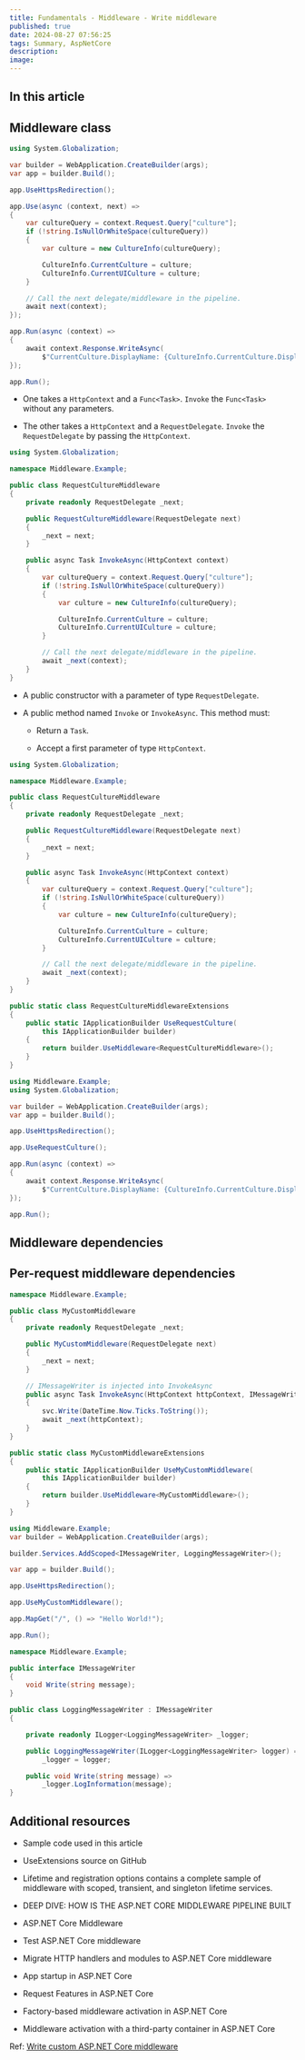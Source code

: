 ```yaml
---
title: Fundamentals - Middleware - Write middleware
published: true
date: 2024-08-27 07:56:25
tags: Summary, AspNetCore
description: 
image:
---
```


## In this article

## Middleware class

```csharp
using System.Globalization;

var builder = WebApplication.CreateBuilder(args);
var app = builder.Build();

app.UseHttpsRedirection();

app.Use(async (context, next) =>
{
    var cultureQuery = context.Request.Query["culture"];
    if (!string.IsNullOrWhiteSpace(cultureQuery))
    {
        var culture = new CultureInfo(cultureQuery);

        CultureInfo.CurrentCulture = culture;
        CultureInfo.CurrentUICulture = culture;
    }

    // Call the next delegate/middleware in the pipeline.
    await next(context);
});

app.Run(async (context) =>
{
    await context.Response.WriteAsync(
        $"CurrentCulture.DisplayName: {CultureInfo.CurrentCulture.DisplayName}");
});

app.Run();
```

 - One takes a ```HttpContext``` and a `Func<Task>`. ```Invoke``` the `Func<Task>` without any parameters.

 - The other takes a ```HttpContext``` and a ```RequestDelegate```. ```Invoke``` the ```RequestDelegate``` by passing the ```HttpContext```.

```csharp
using System.Globalization;

namespace Middleware.Example;

public class RequestCultureMiddleware
{
    private readonly RequestDelegate _next;

    public RequestCultureMiddleware(RequestDelegate next)
    {
        _next = next;
    }

    public async Task InvokeAsync(HttpContext context)
    {
        var cultureQuery = context.Request.Query["culture"];
        if (!string.IsNullOrWhiteSpace(cultureQuery))
        {
            var culture = new CultureInfo(cultureQuery);

            CultureInfo.CurrentCulture = culture;
            CultureInfo.CurrentUICulture = culture;
        }

        // Call the next delegate/middleware in the pipeline.
        await _next(context);
    }
}
```

 - A public constructor with a parameter of type ```RequestDelegate```.

 - A public method named ```Invoke``` or ```InvokeAsync```. This method must:

   - Return a ```Task```.

   - Accept a first parameter of type ```HttpContext```.

```csharp
using System.Globalization;

namespace Middleware.Example;

public class RequestCultureMiddleware
{
    private readonly RequestDelegate _next;

    public RequestCultureMiddleware(RequestDelegate next)
    {
        _next = next;
    }

    public async Task InvokeAsync(HttpContext context)
    {
        var cultureQuery = context.Request.Query["culture"];
        if (!string.IsNullOrWhiteSpace(cultureQuery))
        {
            var culture = new CultureInfo(cultureQuery);

            CultureInfo.CurrentCulture = culture;
            CultureInfo.CurrentUICulture = culture;
        }

        // Call the next delegate/middleware in the pipeline.
        await _next(context);
    }
}

public static class RequestCultureMiddlewareExtensions
{
    public static IApplicationBuilder UseRequestCulture(
        this IApplicationBuilder builder)
    {
        return builder.UseMiddleware<RequestCultureMiddleware>();
    }
}
```

```csharp
using Middleware.Example;
using System.Globalization;

var builder = WebApplication.CreateBuilder(args);
var app = builder.Build();

app.UseHttpsRedirection();

app.UseRequestCulture();

app.Run(async (context) =>
{
    await context.Response.WriteAsync(
        $"CurrentCulture.DisplayName: {CultureInfo.CurrentCulture.DisplayName}");
});

app.Run();
```

## Middleware dependencies

## Per-request middleware dependencies

```csharp
namespace Middleware.Example;

public class MyCustomMiddleware
{
    private readonly RequestDelegate _next;

    public MyCustomMiddleware(RequestDelegate next)
    {
        _next = next;
    }

    // IMessageWriter is injected into InvokeAsync
    public async Task InvokeAsync(HttpContext httpContext, IMessageWriter svc)
    {
        svc.Write(DateTime.Now.Ticks.ToString());
        await _next(httpContext);
    }
}

public static class MyCustomMiddlewareExtensions
{
    public static IApplicationBuilder UseMyCustomMiddleware(
        this IApplicationBuilder builder)
    {
        return builder.UseMiddleware<MyCustomMiddleware>();
    }
}
```

```csharp
using Middleware.Example;
var builder = WebApplication.CreateBuilder(args);

builder.Services.AddScoped<IMessageWriter, LoggingMessageWriter>();

var app = builder.Build();

app.UseHttpsRedirection();

app.UseMyCustomMiddleware();

app.MapGet("/", () => "Hello World!");

app.Run();
```

```csharp
namespace Middleware.Example;

public interface IMessageWriter
{
    void Write(string message);
}

public class LoggingMessageWriter : IMessageWriter
{

    private readonly ILogger<LoggingMessageWriter> _logger;

    public LoggingMessageWriter(ILogger<LoggingMessageWriter> logger) =>
        _logger = logger;

    public void Write(string message) =>
        _logger.LogInformation(message);
}
```

## Additional resources

 - Sample code used in this article

 - UseExtensions source on GitHub

 - Lifetime and registration options contains a complete sample of middleware with scoped, transient, and singleton lifetime services.

 - DEEP DIVE: HOW IS THE ASP.NET CORE MIDDLEWARE PIPELINE BUILT

 - ASP.NET Core Middleware

 - Test ASP.NET Core middleware

 - Migrate HTTP handlers and modules to ASP.NET Core middleware

 - App startup in ASP.NET Core

 - Request Features in ASP.NET Core

 - Factory-based middleware activation in ASP.NET Core

 - Middleware activation with a third-party container in ASP.NET Core

Ref: [Write custom ASP.NET Core middleware](https://learn.microsoft.com/en-us/aspnet/core/fundamentals/middleware/write?view=aspnetcore-8.0)